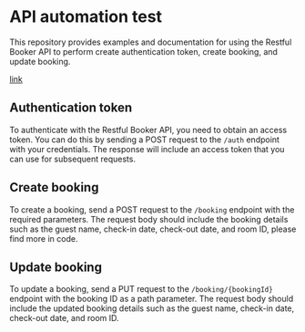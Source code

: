 # API automation test

This repository provides examples and documentation for using the Restful Booker API to perform create authentication token, create booking, and update booking.

[link](https://restful-booker.herokuapp.com/apidoc/)

## Authentication token

To authenticate with the Restful Booker API, you need to obtain an access token. You can do this by sending a POST request to the `/auth` endpoint with your credentials. The response will include an access token that you can use for subsequent requests.

## Create booking

To create a booking, send a POST request to the `/booking` endpoint with the required parameters. The request body should include the booking details such as the guest name, check-in date, check-out date, and room ID, please find more in code.

## Update booking

To update a booking, send a PUT request to the `/booking/{bookingId}` endpoint with the booking ID as a path parameter. The request body should include the updated booking details such as the guest name, check-in date, check-out date, and room ID.

